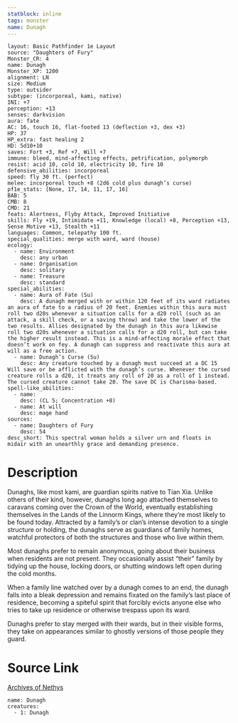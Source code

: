 ```yaml
---
statblock: inline
tags: monster
name: Dunagh
---
```

```statblock
layout: Basic Pathfinder 1e Layout
source: "Daughters of Fury"
Monster_CR: 4
name: Dunagh
Monster_XP: 1200
alignment: LN
size: Medium
type: outsider
subtype: (incorporeal, kami, native)
INI: +7
perception: +13
senses: darkvision
aura: fate
AC: 16, touch 16, flat-footed 13 (deflection +3, dex +3)
HP: 37
HP_extra: fast healing 2
HD: 5d10+10
saves: Fort +3, Ref +7, Will +7
immune: bleed, mind-affecting effects, petrification, polymorph
resist: acid 10, cold 10, electricity 10, fire 10
defensive_abilities: incorporeal
speed: fly 30 ft. (perfect)
melee: incorporeal touch +8 (2d6 cold plus dunagh’s curse)
pf1e_stats: [None, 17, 14, 11, 17, 16]
BAB: 5
CMB: 8
CMD: 21
feats: Alertness, Flyby Attack, Improved Initiative
skills: Fly +19, Intimidate +11, Knowledge (local) +8, Perception +13, Sense Motive +13, Stealth +11
languages: Common, telepathy 100 ft.
special_qualities: merge with ward, ward (house)
ecology:
  - name: Environment
    desc: any urban
  - name: Organisation
    desc: solitary
  - name: Treasure
    desc: standard
special_abilities:
  - name: Aura of Fate (Su)
    desc: A dunagh merged with or within 120 feet of its ward radiates an aura of fate to a radius of 20 feet. Enemies within this aura must roll two d20s whenever a situation calls for a d20 roll (such as an attack, a skill check, or a saving throw) and take the lower of the two results. Allies designated by the dunagh in this aura likewise roll two d20s whenever a situation calls for a d20 roll, but can take the higher result instead. This is a mind-affecting morale effect that doesn’t work on fey. A dunagh can suppress and reactivate this aura at will as a free action.
  - name: Dunagh’s Curse (Su)
    desc: Any creature touched by a dunagh must succeed at a DC 15 Will save or be afflicted with the dunagh’s curse. Whenever the cursed creature rolls a d20, it treats any roll of 20 as a roll of 1 instead. The cursed creature cannot take 20. The save DC is Charisma-based.
spell-like_abilities:
  - name:
    desc: (CL 5; Concentration +8)
  - name: At will
    desc: mage hand
sources:
  - name: Daughters of Fury
    desc: 54
desc_short: This spectral woman holds a silver urn and floats in midair with an unearthly grace and demanding presence.
```
# Description
Dunaghs, like most kami, are guardian spirits native to Tian Xia. Unlike others of their kind, however, dunaghs long ago attached themselves to caravans coming over the Crown of the World, eventually establishing themselves in the Lands of the Linnorm Kings, where they’re most likely to be found today. Attracted by a family’s or clan’s intense devotion to a single structure or holding, the dunaghs serve as guardians of family homes, watchful protectors of both the structures and those who live within them.

Most dunaghs prefer to remain anonymous, going about their business when residents are not present. They occasionally assist “their” family by tidying up the house, locking doors, or shutting windows left open during the cold months.

When a family line watched over by a dunagh comes to an end, the dunagh falls into a bleak depression and remains fixated on the family’s last place of residence, becoming a spiteful spirit that forcibly evicts anyone else who tries to take up residence or otherwise trespass upon its ward.

Dunaghs prefer to stay merged with their wards, but in their visible forms, they take on appearances similar to ghostly versions of those people they guard.
# Source Link
[Archives of Nethys](https://aonprd.com/MonsterDisplay.aspx?ItemName=Dunagh)
```encounter-table
name: Dunagh
creatures:
  - 1: Dunagh
```
